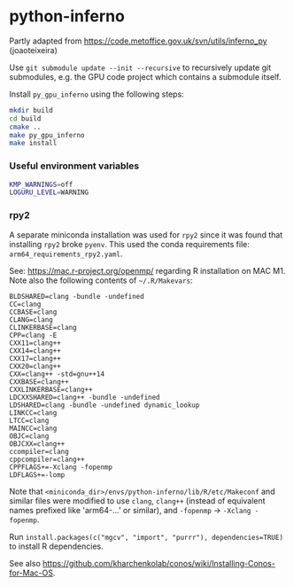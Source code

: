 # python-inferno

Partly adapted from https://code.metoffice.gov.uk/svn/utils/inferno_py (joaoteixeira)

Use `git submodule update --init --recursive` to recursively update git submodules, e.g. the GPU code project which contains a submodule itself.

Install `py_gpu_inferno` using the following steps:
```sh
mkdir build
cd build
cmake ..
make py_gpu_inferno
make install
```

### Useful environment variables

```sh
KMP_WARNINGS=off
LOGURU_LEVEL=WARNING
```


### rpy2

A separate miniconda installation was used for `rpy2` since it was found that installing `rpy2` broke `pyenv`.
This used the conda requirements file: `arm64_requirements_rpy2.yaml`.

See: https://mac.r-project.org/openmp/ regarding R installation on MAC M1.
Note also the following contents of `~/.R/Makevars`:
```
BLDSHARED=clang -bundle -undefined
CC=clang
CCBASE=clang
CLANG=clang
CLINKERBASE=clang
CPP=clang -E
CXX11=clang++
CXX14=clang++
CXX17=clang++
CXX20=clang++
CXX=clang++ -std=gnu++14
CXXBASE=clang++
CXXLINKERBASE=clang++
LDCXXSHARED=clang++ -bundle -undefined
LDSHARED=clang -bundle -undefined dynamic_lookup
LINKCC=clang
LTCC=clang
MAINCC=clang
OBJC=clang
OBJCXX=clang++
ccompiler=clang
cppcompiler=clang++
CPPFLAGS+=-Xclang -fopenmp
LDFLAGS+=-lomp
```
Note that `<miniconda_dir>/envs/python-inferno/lib/R/etc/Makeconf` and similar files were modified to use `clang`, `clang++` (instead of equivalent names prefixed like 'arm64-...' or similar), and `-fopenmp` -> `-Xclang -fopenmp`.

Run `install.packages(c("mgcv", "import", "purrr"), dependencies=TRUE)` to install R dependencies.

See also https://github.com/kharchenkolab/conos/wiki/Installing-Conos-for-Mac-OS.
